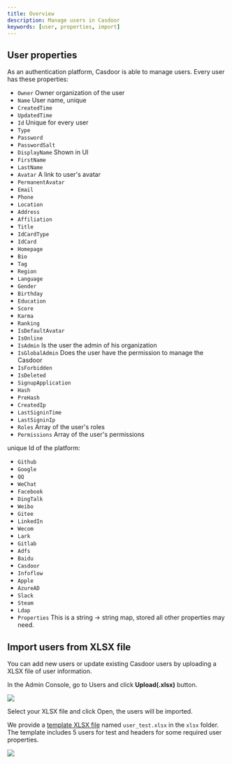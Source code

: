 ```yaml
---
title: Overview
description: Manage users in Casdoor
keywords: [user, properties, import]
---
```


## User properties

As an authentication platform, Casdoor is able to manage users. Every user has these properties:

- `Owner` Owner organization of the user
- `Name` User name, unique
- `CreatedTime`
- `UpdatedTime`
- `Id` Unique for every user
- `Type`
- `Password`
- `PasswordSalt`
- `DisplayName` Shown in UI
- `FirstName`
- `LastName`
- `Avatar` A link to user's avatar
- `PermanentAvatar`
- `Email`
- `Phone`
- `Location`
- `Address`
- `Affiliation`
- `Title`
- `IdCardType`
- `IdCard`
- `Homepage`
- `Bio`
- `Tag`
- `Region`
- `Language`
- `Gender`
- `Birthday`
- `Education`
- `Score`
- `Karma`
- `Ranking`
- `IsDefaultAvatar`
- `IsOnline`
- `IsAdmin` Is the user the admin of his organization
- `IsGlobalAdmin` Does the user have the permission to manage the Casdoor
- `IsForbidden`
- `IsDeleted`
- `SignupApplication`
- `Hash`
- `PreHash`
- `CreatedIp`
- `LastSigninTime`
- `LastSigninIp`
- `Roles` Array of the user's roles
- `Permissions` Array of the user's permissions

unique Id of the platform:

- `Github`
- `Google`
- `QQ`
- `WeChat`
- `Facebook`
- `DingTalk`
- `Weibo`
- `Gitee`
- `LinkedIn`
- `Wecom`
- `Lark`
- `Gitlab`
- `Adfs`
- `Baidu`
- `Casdoor`
- `Infoflow`
- `Apple`
- `AzureAD`
- `Slack`
- `Steam`
- `Ldap`
- `Properties` This is a string -> string map, stored all other properties may need.

## Import users from XLSX file

You can add new users or update existing Casdoor users by uploading a XLSX file of user information.

In the Admin Console, go to Users and click **Upload(.xlsx)** button.

![](/img/import_users.png)

Select your XLSX file and click Open, the users will be imported.

We provide a [template XLSX file](https://github.com/casdoor/casdoor/blob/master/xlsx/user_test.xlsx) named `user_test.xlsx` in the `xlsx` folder. The template includes 5 users for test and headers for some required user properties.

![](/img/import_success.png)
